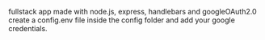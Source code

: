 fullstack app made with node.js, express, handlebars and googleOAuth2.0
create a config.env file inside the config folder and add your google credentials.
